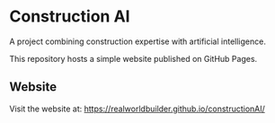 # Construction AI

A project combining construction expertise with artificial intelligence.

This repository hosts a simple website published on GitHub Pages.

## Website

Visit the website at: https://realworldbuilder.github.io/constructionAI/ 